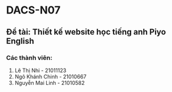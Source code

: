 # DACS-N07

## Đề tài: Thiết kế website học tiếng anh Piyo English

### Các thành viên: 

1. Lê Thị Nhi - 21011123
2. Ngô Khánh Chinh - 21010667
3. Nguyễn Mai Linh - 21010582